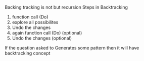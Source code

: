 Backing tracking is not but recursion
Steps in Backtracking
1) function call (Do)
2) explore all possibilites
3) Undo the changes
4) again  function call (Do) (optional)
5) Undo the changes (optional)

If the question asked to Generates some pattern then it will have backtracking concept